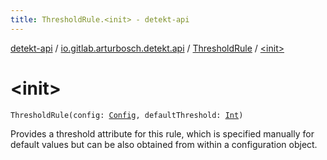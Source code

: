 ```yaml
---
title: ThresholdRule.<init> - detekt-api
---
```


[detekt-api](../../index.html) / [io.gitlab.arturbosch.detekt.api](../index.html) / [ThresholdRule](index.html) / [&lt;init&gt;](./-init-.html)

# &lt;init&gt;

`ThresholdRule(config: `[`Config`](../-config/index.html)`, defaultThreshold: `[`Int`](https://kotlinlang.org/api/latest/jvm/stdlib/kotlin/-int/index.html)`)`

Provides a threshold attribute for this rule, which is specified manually for default values
but can be also obtained from within a configuration object.

